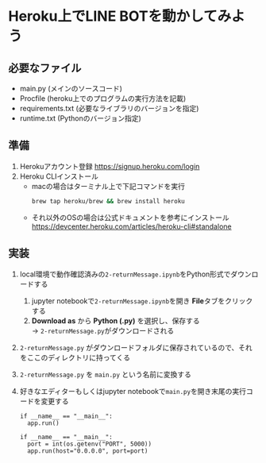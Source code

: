 # Heroku上でLINE BOTを動かしてみよう

## 必要なファイル
- main.py (メインのソースコード)
- Procfile (heroku上でのプログラムの実行方法を記載)
- requirements.txt (必要なライブラリのバージョンを指定)
- runtime.txt (Pythonのバージョン指定)

## 準備
1. Herokuアカウント登録
    https://signup.heroku.com/login
1. Heroku CLIインストール  
    - macの場合はターミナル上で下記コマンドを実行
      ```sh
      brew tap heroku/brew && brew install heroku
      ```
    - それ以外のOSの場合は公式ドキュメントを参考にインストール  
      https://devcenter.heroku.com/articles/heroku-cli#standalone

## 実装
1. local環境で動作確認済みの`2-returnMessage.ipynb`をPython形式でダウンロードする  
    1. jupyter notebookで`2-returnMessage.ipynb`を開き **File**タブをクリックする
    1. **Download as** から **Python (.py)** を選択し、保存する  
      -> `2-returnMessage.py`がダウンロードされる
1. `2-returnMessage.py` がダウンロードフォルダに保存されているので、それをここのディレクトリに持ってくる
1. `2-returnMessage.py` を `main.py` という名前に変換する
1. 好きなエディターもしくはjupyter notebookで`main.py`を開き末尾の実行コードを変更する

    ```sh:before
    if __name__ == "__main__":
      app.run()
    ```
 
    ```py3:after
    if __name__ == "__main__":
      port = int(os.getenv("PORT", 5000))
      app.run(host="0.0.0.0", port=port)
    ```
